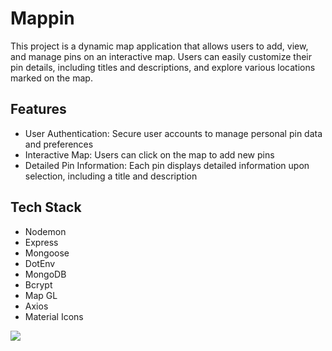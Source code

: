 # Mappin

This project is a dynamic map application that allows users to add, view, and manage pins on an interactive map. Users can easily customize their pin details, including titles and descriptions, and explore various locations marked on the map.

## Features

- User Authentication: Secure user accounts to manage personal pin data and preferences
- Interactive Map: Users can click on the map to add new pins
- Detailed Pin Information: Each pin displays detailed information upon selection, including a title and description

## Tech Stack

- Nodemon
- Express
- Mongoose
- DotEnv
- MongoDB
- Bcrypt
- Map GL
- Axios
- Material Icons

![](./frontend/assets/mappin.gif)

